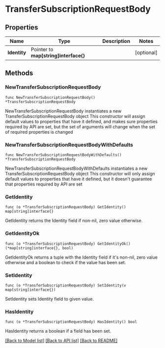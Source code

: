# TransferSubscriptionRequestBody

## Properties

Name | Type | Description | Notes
------------ | ------------- | ------------- | -------------
**Identity** | Pointer to **map[string]interface{}** |  | [optional] 

## Methods

### NewTransferSubscriptionRequestBody

`func NewTransferSubscriptionRequestBody() *TransferSubscriptionRequestBody`

NewTransferSubscriptionRequestBody instantiates a new TransferSubscriptionRequestBody object
This constructor will assign default values to properties that have it defined,
and makes sure properties required by API are set, but the set of arguments
will change when the set of required properties is changed

### NewTransferSubscriptionRequestBodyWithDefaults

`func NewTransferSubscriptionRequestBodyWithDefaults() *TransferSubscriptionRequestBody`

NewTransferSubscriptionRequestBodyWithDefaults instantiates a new TransferSubscriptionRequestBody object
This constructor will only assign default values to properties that have it defined,
but it doesn't guarantee that properties required by API are set

### GetIdentity

`func (o *TransferSubscriptionRequestBody) GetIdentity() map[string]interface{}`

GetIdentity returns the Identity field if non-nil, zero value otherwise.

### GetIdentityOk

`func (o *TransferSubscriptionRequestBody) GetIdentityOk() (*map[string]interface{}, bool)`

GetIdentityOk returns a tuple with the Identity field if it's non-nil, zero value otherwise
and a boolean to check if the value has been set.

### SetIdentity

`func (o *TransferSubscriptionRequestBody) SetIdentity(v map[string]interface{})`

SetIdentity sets Identity field to given value.

### HasIdentity

`func (o *TransferSubscriptionRequestBody) HasIdentity() bool`

HasIdentity returns a boolean if a field has been set.


[[Back to Model list]](../README.md#documentation-for-models) [[Back to API list]](../README.md#documentation-for-api-endpoints) [[Back to README]](../README.md)


